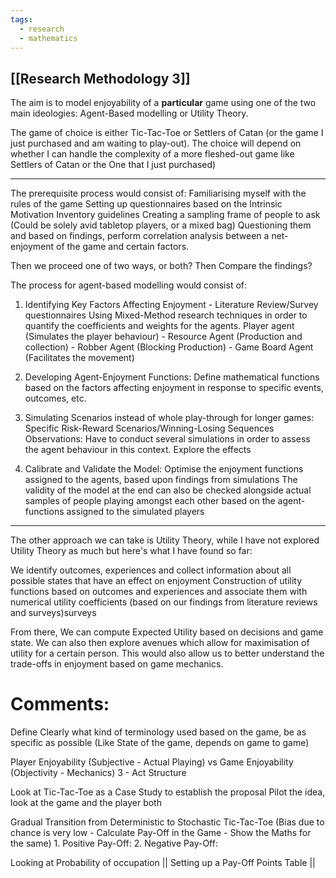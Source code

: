 ```yaml
---
tags:
  - research
  - mathematics
---
```

## [[Research Methodology 3]]
The aim is to model enjoyability of a **particular** game using one of the two main ideologies: Agent-Based modelling or Utility Theory. 

The game of choice is either Tic-Tac-Toe or Settlers of Catan (or the game I just purchased and am waiting to play-out). The choice will depend on whether I can handle the complexity of a more fleshed-out game like Settlers of Catan or the One that I just purchased)  

---

The prerequisite process would consist of: 
Familiarising myself with the rules of the game
Setting up questionnaires based on the Intrinsic Motivation Inventory guidelines
Creating a sampling frame of people to ask (Could be solely avid tabletop players, or a mixed bag)
Questioning them and based on findings, perform correlation analysis between a net-enjoyment of the game and certain factors. 

Then we proceed one of two ways, or both? Then Compare the findings?

The process for agent-based modelling would consist of:
1. Identifying Key Factors Affecting Enjoyment - Literature Review/Survey questionnaires
	Using Mixed-Method research techniques in order to quantify the coefficients and weights for the agents. 
		Player agent (Simulates the player behaviour) - Resource Agent (Production and collection) - Robber Agent (Blocking Production) - Game Board Agent (Facilitates the movement) 

2. Developing Agent-Enjoyment Functions: Define mathematical functions based on the factors affecting enjoyment in response to specific events, outcomes, etc.
	
3. Simulating Scenarios instead of whole play-through for longer games: Specific Risk-Reward Scenarios/Winning-Losing Sequences
	Observations: Have to conduct several simulations in order to assess the agent behaviour in this context. Explore the effects

4. Calibrate and Validate the Model: Optimise the enjoyment functions assigned to the agents, based upon findings from simulations
	The validity of the model at the end can also be checked alongside actual samples of people playing amongst each other based on the agent-functions assigned to the simulated players

---

The other approach we can take is Utility Theory, while I have not explored Utility Theory as much but here's what I have found so far:

We identify outcomes, experiences and collect information about all possible states that have an effect on enjoyment
	Construction of utility functions based on outcomes and experiences and associate them with numerical utility coefficients (based on our findings from literature reviews and surveys)surveys

From there, We can compute Expected Utility based on decisions and game state. We can also then explore avenues which allow for maximisation of utility for a certain person. This would also allow us to better understand the trade-offs in enjoyment based on game mechanics.

# Comments:
Define Clearly what kind of terminology used based on the game, be as specific as possible (Like State of the game, depends on game to game)

Player Enjoyability (Subjective - Actual Playing) vs Game Enjoyability (Objectivity - Mechanics)
3 - Act Structure

Look at Tic-Tac-Toe as a Case Study to establish the proposal
	Pilot the idea, look at the game and the player both

Gradual Transition from Deterministic to Stochastic 
Tic-Tac-Toe (Bias due to chance is very low -  Calculate Pay-Off in the Game - Show the Maths for the same)
	1. Positive Pay-Off: 
	2. Negative Pay-Off: 

Looking at Probability of occupation || Setting up a Pay-Off Points Table ||  
